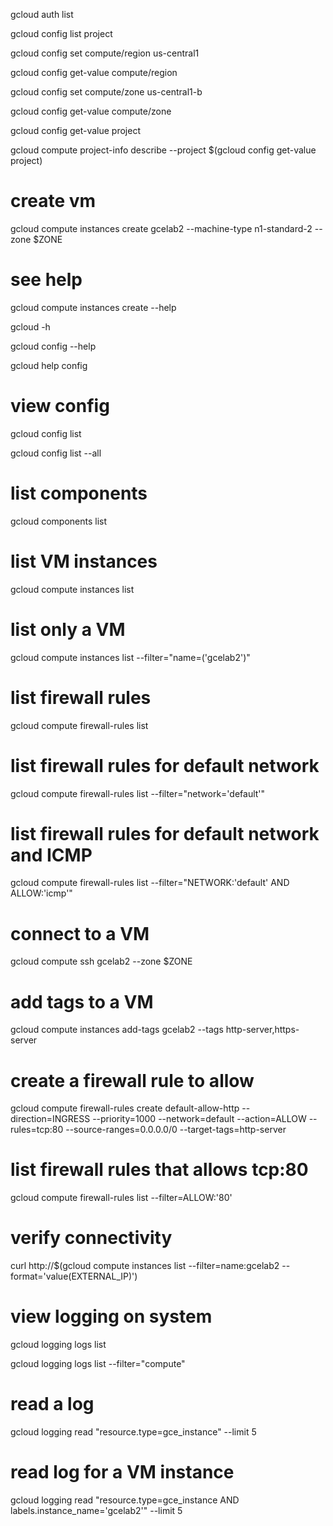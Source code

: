 gcloud auth list

gcloud config list project

gcloud config set compute/region us-central1

gcloud config get-value compute/region

gcloud config set compute/zone us-central1-b

gcloud config get-value compute/zone

gcloud config get-value project

gcloud compute project-info describe --project $(gcloud config get-value project) 

# create vm
gcloud compute instances create gcelab2 --machine-type n1-standard-2 --zone $ZONE

# see help
gcloud compute instances create --help

gcloud -h

gcloud config --help

gcloud help config

# view config
gcloud config list

gcloud config list --all

# list components
gcloud components list

# list VM instances
gcloud compute instances list

# list only a VM
gcloud compute instances list --filter="name=('gcelab2')"

# list firewall rules
gcloud compute firewall-rules list

# list firewall rules for default network
gcloud compute firewall-rules list --filter="network='default'"

# list firewall rules for default network and ICMP
gcloud compute firewall-rules list --filter="NETWORK:'default' AND ALLOW:'icmp'"

# connect to a VM
gcloud compute ssh gcelab2 --zone $ZONE

# add tags to a VM
gcloud compute instances add-tags gcelab2 --tags http-server,https-server

# create a firewall rule to allow
gcloud compute firewall-rules create default-allow-http --direction=INGRESS --priority=1000 --network=default --action=ALLOW --rules=tcp:80 --source-ranges=0.0.0.0/0 --target-tags=http-server

# list firewall rules that allows tcp:80
gcloud compute firewall-rules list --filter=ALLOW:'80'

# verify connectivity
curl http://$(gcloud compute instances list --filter=name:gcelab2 --format='value(EXTERNAL_IP)')

# view logging on system
gcloud logging logs list

gcloud logging logs list --filter="compute" 

# read a log
gcloud logging read "resource.type=gce_instance" --limit 5

# read log for a VM instance
gcloud logging read "resource.type=gce_instance AND labels.instance_name='gcelab2'" --limit 5